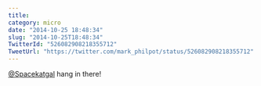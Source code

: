```yaml
---
title: 
category: micro
date: "2014-10-25 18:48:34"
slug: "2014-10-25T18:48:34"
TwitterId: "526082908218355712"
TweetUrl: "https://twitter.com/mark_philpot/status/526082908218355712"
---
```


[@Spacekatgal](https://twitter.com/Spacekatgal) hang in there!
